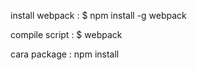 install webpack :
$ npm install -g webpack

compile script :
$ webpack

cara package : npm install 
